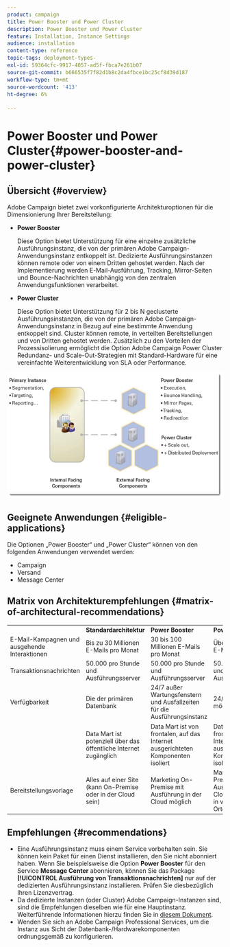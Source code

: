 ```yaml
---
product: campaign
title: Power Booster und Power Cluster
description: Power Booster und Power Cluster
feature: Installation, Instance Settings
audience: installation
content-type: reference
topic-tags: deployment-types-
exl-id: 59364cfc-9917-4057-ad5f-fbca7e261b07
source-git-commit: b666535f7f82d1b8c2da4fbce1bc25cf8d39d187
workflow-type: tm+mt
source-wordcount: '413'
ht-degree: 6%

---
```


# Power Booster und Power Cluster{#power-booster-and-power-cluster}



## Übersicht {#overview}

Adobe Campaign bietet zwei vorkonfigurierte Architekturoptionen für die Dimensionierung Ihrer Bereitstellung:

* **Power Booster**

  Diese Option bietet Unterstützung für eine einzelne zusätzliche Ausführungsinstanz, die von der primären Adobe Campaign-Anwendungsinstanz entkoppelt ist. Dedizierte Ausführungsinstanzen können remote oder von einem Dritten gehostet werden. Nach der Implementierung werden E-Mail-Ausführung, Tracking, Mirror-Seiten und Bounce-Nachrichten unabhängig von den zentralen Anwendungsfunktionen verarbeitet.

* **Power Cluster**

  Diese Option bietet Unterstützung für 2 bis N geclusterte Ausführungsinstanzen, die von der primären Adobe Campaign-Anwendungsinstanz in Bezug auf eine bestimmte Anwendung entkoppelt sind. Cluster können remote, in verteilten Bereitstellungen und von Dritten gehostet werden. Zusätzlich zu den Vorteilen der Prozessisolierung ermöglicht die Option Adobe Campaign Power Cluster Redundanz- und Scale-Out-Strategien mit Standard-Hardware für eine vereinfachte Weiterentwicklung von SLA oder Performance.

![](assets/architectural_options_diagram.png)

## Geeignete Anwendungen {#eligible-applications}

Die Optionen „Power Booster“ und „Power Cluster“ können von den folgenden Anwendungen verwendet werden:

* Campaign
* Versand
* Message Center

## Matrix von Architekturempfehlungen {#matrix-of-architectural-recommendations}

<table> 
 <tbody> 
  <tr> 
   <td> </td> 
   <td> <strong>Standardarchitektur</strong><br /> </td> 
   <td> <strong>Power Booster</strong><br /> </td> 
   <td> <strong>Power Cluster</strong><br /> </td> 
  </tr> 
  <tr> 
   <td> E-Mail-Kampagnen und ausgehende Interaktionen<br /> </td> 
   <td> Bis zu 30 Millionen E-Mails pro Monat<br /> </td> 
   <td> 30 bis 100 Millionen E-Mails pro Monat<br /> </td> 
   <td> Über 100 Millionen E-Mails pro Monat<br /> </td> 
  </tr> 
  <tr> 
   <td> Transaktionsnachrichten<br /> </td> 
   <td> 50.000 pro Stunde und Ausführungsserver<br /> </td> 
   <td> 50.000 pro Stunde und Ausführungsserver<br /> </td> 
   <td> 50.000 pro Stunde und Ausführungsserver<br /> </td> 
  </tr> 
  <tr> 
   <td> Verfügbarkeit<br /> </td> 
   <td> Die der primären Datenbank<br /> </td> 
   <td> 24/7 außer Wartungsfenstern und Ausfallzeiten für die Ausführungsinstanz<br /> </td> 
   <td> 24/7/365 Service möglich<br /> </td> 
  </tr> 
  <tr> 
   <td> <br /> </td> 
   <td> Data Mart ist potenziell über das öffentliche Internet zugänglich<br /> </td> 
   <td> Data Mart ist von frontalen, auf das Internet ausgerichteten Komponenten isoliert<br /> </td> 
   <td> Data Mart ist von frontalen, auf das Internet ausgerichteten Komponenten isoliert<br /> </td> 
  </tr> 
  <tr> 
   <td> Bereitstellungsvorlage<br /> </td> 
   <td> Alles auf einer Site (kann On-Premise oder in der Cloud sein)<br /> </td> 
   <td> Marketing On-Premise mit Ausführung in der Cloud möglich<br /> </td> 
   <td> Marketing On-Premise mit Ausführung in der Cloud; Ausführung in verschiedenen Orten möglich<br /> </td> 
  </tr> 
 </tbody> 
</table>

## Empfehlungen {#recommendations}

* Eine Ausführungsinstanz muss einem Service vorbehalten sein. Sie können kein Paket für einen Dienst installieren, den Sie nicht abonniert haben. Wenn Sie beispielsweise die Option **Power Booster** für den Service **Message Center** abonnieren, können Sie das Package **[!UICONTROL Ausführung von Transaktionsnachrichten]** nur auf der dedizierten Ausführungsinstanz installieren. Prüfen Sie diesbezüglich Ihren Lizenzvertrag.
* Da dedizierte Instanzen (oder Cluster) Adobe Campaign-Instanzen sind, sind die Empfehlungen dieselben wie für eine Hauptinstanz. Weiterführende Informationen hierzu finden Sie in [diesem Dokument](../../production/using/foreword.md).
* Wenden Sie sich an Adobe Campaign Professional Services, um die Instanz aus Sicht der Datenbank-/Hardwarekomponenten ordnungsgemäß zu konfigurieren.
